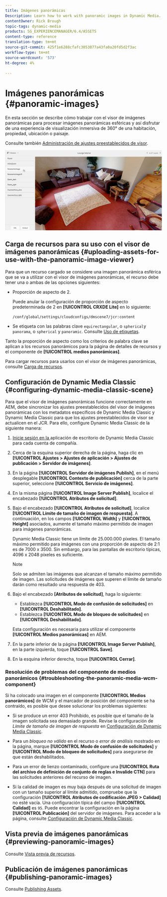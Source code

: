 ```yaml
---
title: Imágenes panorámicas
Description: Learn how to work with panoramic images in Dynamic Media.
contentOwner: Rick Brough
topic-tags: dynamic-media
products: SG_EXPERIENCEMANAGER/6.4/ASSETS
content-type: reference
translation-type: tm+mt
source-git-commit: 425f1e6288cfafc3053877a43fa0a20fd5d2f3ac
workflow-type: tm+mt
source-wordcount: '573'
ht-degree: 4%

---
```



# Imágenes panorámicas {#panoramic-images}

En esta sección se describe cómo trabajar con el visor de imágenes panorámicas para procesar imágenes panorámicas esféricas y así disfrutar de una experiencia de visualización inmersiva de 360° de una habitación, propiedad, ubicación o paisaje.

Consulte también [Administración de ajustes preestablecidos de visor](managing-viewer-presets.md).

![panorámico-image2](assets/panoramic-image2.png)

## Carga de recursos para su uso con el visor de imágenes panorámicas {#uploading-assets-for-use-with-the-panoramic-image-viewer}

Para que un recurso cargado se considere una imagen panorámica esférica que se va a utilizar con el visor de imágenes panorámicas, el recurso debe tener una o ambas de las opciones siguientes:

* Proporción de aspecto de 2.

   Puede anular la configuración de proporción de aspecto predeterminada de 2 en **[!UICONTROL CRXDE Lite]** en lo siguiente:

   `/conf/global/settings/cloudconfigs/dmscene7/jcr:content`

* Se etiqueta con las palabras clave `equirectangular`, o `spherical`y `panorama`, o `spherical` y `panoramic`. Consulte [Uso de etiquetas](/help/sites-authoring/tags.md).

Tanto la proporción de aspecto como los criterios de palabra clave se aplican a los recursos panorámicos para la página de detalles de recursos y el componente de **[!UICONTROL medios panorámicas]**.

Para cargar recursos para usarlos con el visor de imágenes panorámicas, consulte [Carga de recursos](managing-assets-touch-ui.md#uploading-assets).

## Configuración de Dynamic Media Classic {#configuring-dynamic-media-classic-scene}

Para que el visor de imágenes panorámicas funcione correctamente en AEM, debe sincronizar los ajustes preestablecidos del visor de imágenes panorámicas con los metadatos específicos de Dynamic Media Classic y Dynamic Media Classic para que los ajustes preestablecidos de visor se actualicen en el JCR. Para ello, configure Dynamic Media Classic de la siguiente manera:

1. [Inicie sesión en la ](https://experienceleague.adobe.com/docs/dynamic-media-classic/using/intro/dynamic-media-classic-desktop-app.html?lang=en#system-requirements-dmc-app) aplicación de escritorio de Dynamic Media Classic para cada cuenta de compañía.

1. Cerca de la esquina superior derecha de la página, haga clic en **[!UICONTROL Ajustes > Ajustes de aplicación > Ajustes de publicación > Servidor de imágenes]**.
1. En la página **[!UICONTROL Servidor de imágenes Publish]**, en el menú desplegable **[!UICONTROL Contexto de publicación]** cerca de la parte superior, seleccione **[!UICONTROL Servicio de imágenes]**.

1. En la misma página **[!UICONTROL Image Server Publish]**, localice el encabezado **[!UICONTROL Atributos de solicitud]**.
1. Bajo el encabezado **[!UICONTROL Atributos de solicitud]**, localice **[!UICONTROL Límite de tamaño de imagen de respuesta]**. A continuación, en los campos **[!UICONTROL Width]** y **[!UICONTROL Height]** asociados, aumente el tamaño máximo permitido de imagen para imágenes panorámicas.

   Dynamic Media Classic tiene un límite de 25.000.000 píxeles. El tamaño máximo permitido para imágenes con una proporción de aspecto de 2:1 es de 7000 x 3500. Sin embargo, para las pantallas de escritorio típicas, 4096 x 2048 píxeles es suficiente.

   >[!NOTE]
   >
   >Solo se admiten las imágenes que alcanzan el tamaño máximo permitido de imagen. Las solicitudes de imágenes que superen el límite de tamaño darán como resultado una respuesta de 403.

1. Bajo el encabezado **[Atributos de solicitud]**, haga lo siguiente:

   * Establezca **[!UICONTROL Modo de confusión de solicitudes]** en **[!UICONTROL Deshabilitado]**.
   * Establezca **[!UICONTROL Modo de bloqueo de solicitudes]** en **[!UICONTROL Deshabilitado]**.

   Esta configuración es necesaria para utilizar el componente **[!UICONTROL Medios panorámicas]** en AEM.

1. En la parte inferior de la página **[!UICONTROL Image Server Publish]**, en la parte izquierda, toque **[!UICONTROL Save]**.

1. En la esquina inferior derecha, toque **[!UICONTROL Cerrar]**.

### Resolución de problemas del componente de medios panorámicos {#troubleshooting-the-panoramic-media-wcm-component}

Si ha colocado una imagen en el componente **[!UICONTROL Medios panorámicos]** de WCM y el marcador de posición del componente se ha contraído, es posible que desee solucionar los problemas siguientes:

* Si se produce un error 403 Prohibido, es posible que el tamaño de la imagen solicitada sea demasiado grande. Revise la configuración de *Límite de tamaño de imagen de respuesta* en [Configuración de Dynamic Media Classic](#configuring-dynamic-media-classic-scene).

* Para un *bloqueo no válido* en el recurso o *error de análisis* mostrado en la página, marque **[!UICONTROL Modo de confusión de solicitudes]** y **[!UICONTROL Modo de bloqueo de solicitudes]** para asegurarse de que están deshabilitados.
* Para un error de lienzo contaminado, configure una **[!UICONTROL Ruta del archivo de definición de conjunto de reglas e Invalide CTN]** para las solicitudes anteriores del recurso de imagen.
* Si la calidad de imagen es muy baja después de una solicitud de imagen con un tamaño superior al límite admitido, compruebe que la configuración **[!UICONTROL Atributos de codificación JPEG > Calidad]** no esté vacía. Una configuración típica del campo **[!UICONTROL Calidad]** es `95`. Puede encontrar la configuración en la página **[!UICONTROL Publicación]** del servidor de imágenes. Para acceder a la página, consulte [Configuración de Dynamic Media Classic](#configuring-dynamic-media-classic-scene).

## Vista previa de imágenes panorámicas {#previewing-panoramic-images}

Consulte [Vista previa de recursos](previewing-assets.md).

## Publicación de imágenes panorámicas {#publishing-panoramic-images}

Consulte [Publishing Assets](publishing-dynamicmedia-assets.md).
